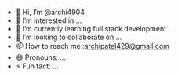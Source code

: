 - 👋 Hi, I’m @archi4904
- 👀 I’m interested in ...
- 🌱 I’m currently learning full stack development 
- 💞️ I’m looking to collaborate on ...
- 📫 How to reach me :archipatel429@gmail.com
- 😄 Pronouns: ...
- ⚡ Fun fact: ...

<!---
archi4904/archi4904 is a ✨ special ✨ repository because its `README.md` (this file) appears on your GitHub profile.
You can click the Preview link to take a look at your changes.
--->
